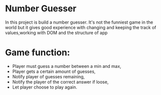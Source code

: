 # Number Guesser

In this project is build a number guesser. It's not the funniest game in the world but it gives good experience with changing and keeping the track of values,working with DOM and the structure of app
                            
# Game function:

  - Player must guess a number between a min and max,
  - Player gets a certain amount of guesses,
  - Notify player of guesses remaining,
  - Notify the player of the correct answer if loose,
  - Let player choose to play again.
